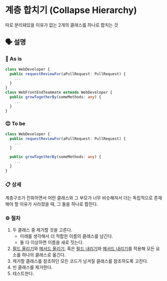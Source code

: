 # 계층 합치기 (Collapse Hierarchy)

따로 분리돼있을 이유가 없는 2개의 클래스를 하나로 합치는 것

## 🗣 설명

### 🧐 As is

```ts
class WebDeveloper {
  public requestReviewFor(aPullRequest: PullRequest) {
    ...
  }
}
class WebFrontEndTeammate extends WebDeveloper {
  public growTogetherBy(someMethods: any) {
    ...
  }
}
```

### 😍 To be

```ts
class WebDeveloper {
  public requestReviewFor(aPullRequest: PullRequest) {
    ...
  }

  public growTogetherBy(someMethods: any) {
    ...
  }
}
```

### 📋 상세

계층구조가 진화하면서 어떤 클래스와 그 부모가 너무 비슷해져서 더는 독립적으로 존재해야 할 이유가 사라졌을 때, 그 둘을 하나로 합친다.

### ⚙️ 절차

1. 두 클래스 중 제거할 것을 고른다.
    - 미래를 생각해서 더 적합한 이름의 클래스를 남긴다.
    - 둘 다 이상하면 이름을 새로 짓는다.
2. [필드 올리기](./pull-up-field.md)와 [메서드 올리기](./pull-up-method.md), 혹은 [필드 내리기](./push-down-field.md)와 [메서드 내리기](./push-down-method.md)를 적용해 모든 요소를 하나의 클래스로 옮긴다.
3. 제거할 클래스를 참조하던 모든 코드가 남겨질 클래스를 참조하도록 고친다.
4. 빈 클래스를 제거한다.
5. 테스트한다.
